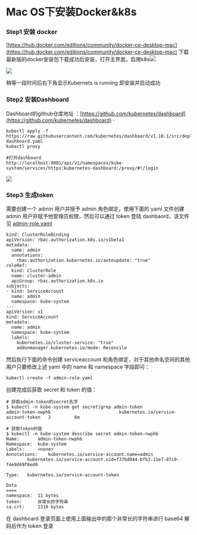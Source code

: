 # Mac OS下安装Docker&k8s

### Step1 安装 docker 

[https://hub.docker.com/editions/community/docker-ce-desktop-mac](https://hub.docker.com/editions/community/docker-ce-desktop-mac) 下载最新版的docker安装包下载成功后安装，打开主界面，启用k8s![](//note.youdao.com/src/1C85B9F17DF04E39B2A84BCBF17470FC) 

![](../../.gitbook/assets/image%20%288%29.png)

稍等一段时间后右下角显示Kubernets is running 即安装并启动成功

### Step2 安装Dashboard 

Dashboard的github仓库地址 ：[https://github.com/kubernetes/dashboard](https://github.com/kubernetes/dashboard) · 

```text
kubectl apply -f https://raw.githubusercontent.com/kubernetes/dashboard/v1.10.1/src/deploy/recommended/kubernetes-dashboard.yaml
kubectl proxy

#打开dashboard
http://localhost:8001/api/v1/namespaces/kube-system/services/https:kubernetes-dashboard:/proxy/#!/login
```

![](../../.gitbook/assets/image%20%285%29.png)

### Step3 生成token

需要创建一个 admin 用户并授予 admin 角色绑定，使用下面的 yaml 文件创建 admin 用户并赋予他管理员权限，然后可以通过 token 登陆 dashbaord，该文件见 [admin-role.yaml](https://github.com/rootsongjc/kubernetes-handbook/tree/master/manifests/dashboard-1.7.1/admin-role.yaml)

```text
kind: ClusterRoleBinding
apiVersion: rbac.authorization.k8s.io/v1beta1
metadata:
  name: admin
  annotations:
    rbac.authorization.kubernetes.io/autoupdate: "true"
roleRef:
  kind: ClusterRole
  name: cluster-admin
  apiGroup: rbac.authorization.k8s.io
subjects:
- kind: ServiceAccount
  name: admin
  namespace: kube-system
---
apiVersion: v1
kind: ServiceAccount
metadata:
  name: admin
  namespace: kube-system
  labels:
    kubernetes.io/cluster-service: "true"
    addonmanager.kubernetes.io/mode: Reconcile
```

然后执行下面的命令创建 serviceaccount 和角色绑定，对于其他命名空间的其他用户只要修改上述 yaml 中的 name 和 namespace 字段即可：

```text
kubectl create -f admin-role.yaml
```

创建完成后获取 secret 和 token 的值：

```text
# 获取admin-token的secret名字
$ kubectl -n kube-system get secret|grep admin-token
admin-token-nwphb                          kubernetes.io/service-account-token   3         6m

# 获取token的值
$ kubectl -n kube-system describe secret admin-token-nwphb
Name:		admin-token-nwphb
Namespace:	kube-system
Labels:		<none>
Annotations:	kubernetes.io/service-account.name=admin
		kubernetes.io/service-account.uid=f37bd044-bfb3-11e7-87c0-f4e9d49f8ed0

Type:	kubernetes.io/service-account-token

Data
====
namespace:	11 bytes
token:		非常长的字符串
ca.crt:		1310 bytes
```

在 dashboard 登录页面上使用上面输出中的那个非常长的字符串进行 base64 解码后作为 token 登录

